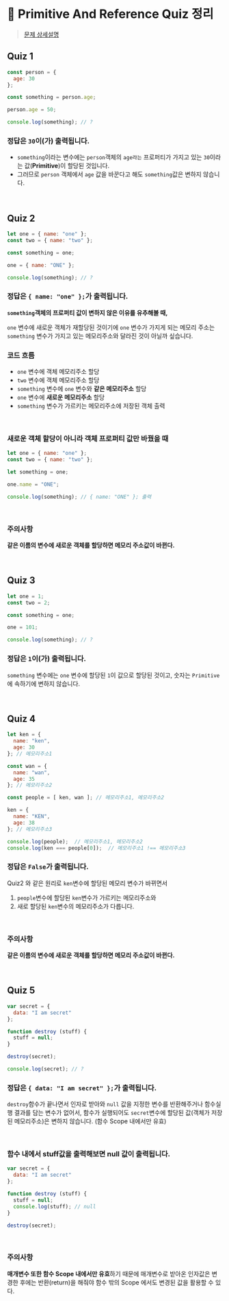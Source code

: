 # :pushpin: Primitive And Reference Quiz 정리
> [문제 상세설명](https://book.vanillacoding.co/starter-kit/step-5-1/scope-and-hoisting/quiz-1)

## Quiz 1
```jsx
const person = {
  age: 30
};

const something = person.age;

person.age = 50;

console.log(something); // ?
```

### **정답은 `30`이(가) 출력됩니다.**
- `something`이라는 변수에는 `person`객체의 `age라는` 프로퍼티가 가지고 있는 `30`이라는 값(**Primitive**)이 할당된 것입니다.
- 그러므로 `person` 객체에서 `age` 값을 바꾼다고 해도 `something`값은 변하지 않습니다.

<br>

## Quiz 2
```jsx
let one = { name: "one" };
const two = { name: "two" };

const something = one;

one = { name: "ONE" };

console.log(something); // ?
```

### **정답은 `{ name: "one" };`가 출력됩니다.**
**`something`객체의 프로퍼티 값이 변하지 않은 이유를 유추해볼 때,**

`one` 변수에 새로운 객체가 재할당된 것이기에 `one` 변수가 가지게 되는 메모리 주소는 `something` 변수가 가지고 있는 메모리주소와 달라진 것이 아닐까 싶습니다.

### **코드 흐름**
- `one` 변수에 객체 메모리주소 할당
- `two` 변수에 객체 메모리주소 할당
- `something` 변수에 `one` 변수와 **같은 메모리주소** 할당
- `one` 변수에 **새로운 메모리주소** 할당
- `something` 변수가 가르키는 메모리주소에 저장된 객체 출력

<br>

### **새로운 객체 할당이 아니라 객체 프로퍼티 값만 바꿨을 때**
```jsx
let one = { name: "one" };
const two = { name: "two" };

let something = one;

one.name = "ONE";

console.log(something); // { name: "ONE" }; 출력
```
<br>

### **주의사항**
**같은 이름의 변수에 새로운 객체를 할당하면 메모리 주소값이 바뀐다.**

<br>

## Quiz 3
```jsx
let one = 1;
const two = 2;

const something = one;

one = 101;

console.log(something); // ?
```
### **정답은 `1`이(가) 출력됩니다.**
`something` 변수에는 `one` 변수에 할당된 `1`이 값으로 할당된 것이고, 숫자는 `Primitive`에 속하기에 변하지 않습니다.

<br>

## Quiz 4
```jsx
let ken = {
  name: "ken",
  age: 30
}; // 메모리주소1

const wan = {
  name: "wan",
  age: 35
}; // 메모리주소2

const people = [ ken, wan ]; // 메모리주소1, 메모리주소2

ken = {
  name: "KEN",
  age: 38
}; // 메모리주소3

console.log(people);  // 메모리주소1, 메모리주소2
console.log(ken === people[0]);  // 메모리주소1 !== 메모리주소3
```
### **정답은 `False`가 출력됩니다.**
Quiz2 와 같은 원리로 `ken`변수에 할당된 메모리 변수가 바뀌면서
1) `people`변수에 할당된 `ken`변수가 가르키는 메모리주소와
2) 새로 할당된 `ken`변수의 메모리주소가 다릅니다.

<br>

### **주의사항**
**같은 이름의 변수에 새로운 객체를 할당하면 메모리 주소값이 바뀐다.**

<br>

## Quiz 5
```jsx
var secret = {
  data: "I am secret"
};

function destroy (stuff) {
  stuff = null;
}

destroy(secret);

console.log(secret); // ?
```
### **정답은 `{ data: "I am secret" };`가 출력됩니다.**
`destroy`함수가 끝나면서 인자로 받아와 `null` 값을 지정한 변수를 반환해주거나 함수실행 결과를 담는 변수가 없어서, 함수가 실행되어도 `secret`변수에 할당된 값(객체가 저장된 메모리주소)은 변하지 않습니다. (함수 Scope 내에서만 유효)

<br>

### **함수 내에서 stuff값을 출력해보면 null 값이 출력됩니다.**
```jsx
var secret = {
  data: "I am secret"
};

function destroy (stuff) {
  stuff = null;
  console.log(stuff); // null
}

destroy(secret);
```
<br>

### **주의사항**
**매개변수 또한 함수 Scope 내에서만 유효**하기 때문에 매개변수로 받아온 인자값은 변경한 후에는 반환(return)을 해줘야 함수 밖의 Scope 에서도 변경된 값을 활용할 수 있다.